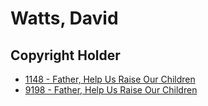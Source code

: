 # Watts, David

## Copyright Holder

- [1148 - Father, Help Us Raise Our Children](/hymns/1148.md)
- [9198 - Father, Help Us Raise Our Children](/hymns/9198.md)

